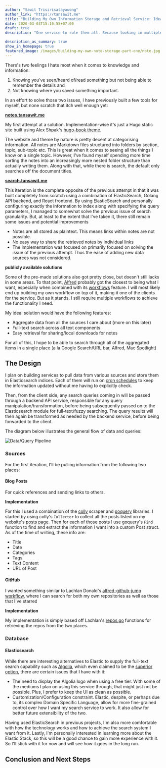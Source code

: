 ```yaml
---
author: "Sawit Trisirisatayawong"
author_link: "https://tansawit.me"
title: "Building My Own Information Storage and Retrieval Service: Idea and Designing the Service"
date: 2020-03-03T15:10:55+07:00
draft: true
description: "One service to rule them all. Because looking in multiple places takes too much energy..."

description_as_summary: true
show_in_homepage: true
featured_image: /images/building-my-own-note-storage-part-one/note.jpg
---
```


There's two feelings I hate most when it comes to knowledge and information: 

1. Knowing you've seen/heard of/read something but not being able to remember the details and
2. Not knowing where you saved something important. 

In an effort to solve those two issues, I have previously built a few tools for myself, but none scratch that itch well enough yet:

[**notes.tansawit.me**](https://notes.tansawit.me) 

My first attempt at a solution. Implementation-wise it's just a Hugo static site built using Alex Shpak's [hugo-book theme](https://github.com/alex-shpak/hugo-book).

The website and theme by nature is pretty decent at categorising information. All notes are Markdown files structured into folders by section, topic, sub-topic etc. This is great when it comes to seeing all the things I know on a single topic. However, I've found myself spending more time sorting the notes into an increasingly more nested folder structure than actually writing them. Along with that, while there is search, the default only searches off the document titles.

[**search.tansawit.me**](http://search.tansawit.me)

This iteration is the complete opposite of the previous attempt in that it was built completely from scratch using a combination of ElasticSearch, Golang API backend, and React frontend. By using ElasticSearch and personally configuring exactly the information to index along with specifying the query parameters, I managed to somewhat solve the previous issue of search granularity. But, at least to the extent that I've taken it, there still remain some issues and potential improvements

- Notes are all stored as plaintext. This means links within notes are not possible.
- No easy way to share the retrieved notes by individual links
- The implementation was focused on primarily focused on solving the issue of the previous attempt. Thus the ease of adding new data sources was not considered.

**publicly available solutions**

Some of the pre-made solutions also got pretty close, but doesn't still lacks in some areas. To that point, [Alfred](https://www.alfredapp.com/) probably got the closest to being what I want, especially when combined with its [workflows](https://www.alfredapp.com/workflows/) feature. I will most likely end up building my own workflow on top of it, making it one of the clients for the service. But as it stands, I still require multiple workflows to achieve the functionality I need.

My ideal solution would have the following features:

- Aggregate data from all the sources I care about (more on this later) 
- Full-text search across all text components
- Easy retrieval for sharing/local downloads for notes

For all of this, I hope to be able to search through all of the aggregated items in a single place (a la Google Search/URL bar, Alfred, Mac Spotlight)

## The Design

I plan on building services to pull data from various sources and store them in Elasticsearch indices. Each of them will run on [cron schedules](https://en.wikipedia.org/wiki/Cron) to keep the information updated without me having to explicitly check. 

Then, from the client side, any search queries coming in will be passed through a backend API service, responsible for any query manipulation/transformation, before being subsequently passed on to the Elasticsearch module for full-text/fuzzy searching. The query results will then again be transformed as needed by the backend service, before being forwarded to the client. 

The diagram below illustrates the general flow of data and queries:

![Data/Query Pipeline](/images/building-my-own-note-storage-part-one/data-feed.png)

### Sources

For the first iteration, I'll be pulling information from the following two places:

#### Blog Posts

For quick references and sending links to others.

**Implementation**

For this I used a combination of the [colly](https://github.com/gocolly/colly) scraper and [goquery](https://github.com/PuerkitoBio/goquery) libraries. I started by using colly's `Collector` to collect all the posts listed on my website's [posts page](https://tansawit.me/posts). Then for each of those posts I use goquery's `Find` function to find and extract the information I want into a custom Post struct. As of the time of writing, these info are:

- Title
- Date
- Categories
- Tags
- Text Content
- URL of Post

#### GitHub

I wanted something similar to Lachlan Donald's [alfred-github-jump workflow](https://github.com/lox/alfred-github-jump), where I can search for both my own repositories as well as those that I've starred

**Implementation**

My implementation is simply based off Lachlan's [repos.go](https://github.com/lox/alfred-github-jump/blob/master/repos.go) functions for retrieving the repos from the two places.

### Database

#### Elasticsearch

While there are interesting alternatives to Elastic to supply the full-text search capability such as [Algolia](https://www.algolia.com/), which even claimed to be the [superior option](https://blog.algolia.com/full-text-search-in-your-database-algolia-versus-elasticsearch/), there are certain issues that I have with it:

- The need to display the Algolia logo when using a free tier. With some of the mediums I plan on using this service through, that might just not be possible. Plus, I prefer to keep the UI as clean as possible.
- Customization/Configuration constraint. Elastic, despite, or perhaps due to, its complex Domain Specific Language, allow for more fine-grained control over how I want my search service to work. It also allow for better future extensibility of the two.

Having used ElasticSearch in previous projects, I'm also more comfortable with how the technology works and how to achieve the search system I want from it. Lastly, I'm personally interested in learning more about the Elastic Stack, so this will be a good chance to gain more experience with it. So I'll stick with it for now and will see how it goes in the long run.


## Conclusion and Next Steps

